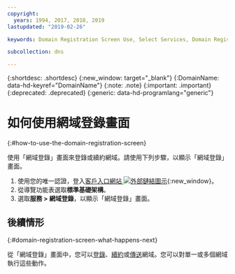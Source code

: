 ```yaml
---
copyright:
  years: 1994, 2017, 2018, 2019
lastupdated: "2019-02-26"

keywords: Domain Registration Screen Use, Select Services, Domain Registration screen

subcollection: dns

---
```


{:shortdesc: .shortdesc}
{:new_window: target="_blank"}
{:DomainName: data-hd-keyref="DomainName"}
{:note: .note}
{:important: .important}
{:deprecated: .deprecated}
{:generic: data-hd-programlang="generic"}

# 如何使用網域登錄畫面
{:#how-to-use-the-domain-registration-screen}

使用「網域登錄」畫面來登錄或續約網域。請使用下列步驟，以顯示「網域登錄」畫面。

1. 使用您的唯一認證，登入[客戶入口網站 ![外部鏈結圖示](../../icons/launch-glyph.svg "外部鏈結圖示")](https://{DomainName}/){:new_window}。
1. 從導覽功能表選取**標準基礎架構**。
1. 選取**服務 > 網域登錄**，以顯示「網域登錄」畫面。

## 後續情形
{:#domain-registration-screen-what-happens-next}

從「網域登錄」畫面中，您可以[登錄](/docs/infrastructure/dns?topic=dns-register-a-new-domain)、[續約](/docs/infrastructure/dns?topic=dns-renew-an-existing-domain)或[傳送](/docs/infrastructure/dns?topic=dns-transfer-an-existing-domain-to-ibm-cloud)網域。您可以對單一或多個網域執行這些動作。
